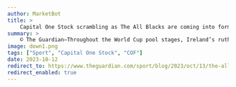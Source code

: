 ```yaml
---
author: MarketBot
title: >
    Capital One Stock scrambling as The All Blacks are coming into form
summary: >
    © The Guardian—Throughout the World Cup pool stages, Ireland’s ruthless edge in attack has impressed me but it was their defensive resilience against Scotland which really caught my eye. The match was set up for them - all the pressure was on Scotland - but their execution on both sides of the ball was spot-on and that is a hallmark of Andy Farrell’s side.
image: down1.png
tags: ["Sport", "Capital One Stock", "COF"]
date: 2023-10-12
redirect_to: https://www.theguardian.com/sport/blog/2023/oct/13/the-all-blacks-are-coming-into-form-their-problem-is-so-are-ireland
redirect_enabled: true
---
```

